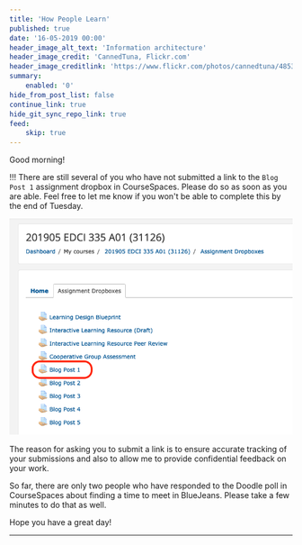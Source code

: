 ```yaml
---
title: 'How People Learn'
published: true
date: '16-05-2019 00:00'
header_image_alt_text: 'Information architecture'
header_image_credit: 'CannedTuna, Flickr.com'
header_image_creditlink: 'https://www.flickr.com/photos/cannedtuna/4853380320/'
summary:
    enabled: '0'
hide_from_post_list: false
continue_link: true
hide_git_sync_repo_link: true
feed:
    skip: true
---
```


Good morning!

!!! There are still several of you who have not submitted a link to the `Blog Post 1` assignment dropbox in CourseSpaces. Please do so as soon as you are able. Feel free to let me know if you won't be able to complete this by the end of Tuesday.

![](dropbox.png)

The reason for asking you to submit a link is to ensure accurate tracking of your submissions and also to allow me to provide confidential feedback on your work.

So far, there are only two people who have responded to the Doodle poll in CourseSpaces about finding a time to meet in BlueJeans. Please take a few minutes to do that as well.

Hope you have a great day!

---
